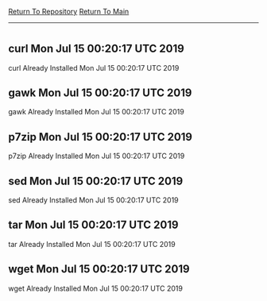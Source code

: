 [Return To Repository](https://github.com/deathbybandaid/piholeparser/)
[Return To Main](https://github.com/deathbybandaid/piholeparser/blob/master/RecentRunLogs/Mainlog.md)
____________________________________
# 
## curl Mon Jul 15 00:20:17 UTC 2019
curl Already Installed Mon Jul 15 00:20:17 UTC 2019
## gawk Mon Jul 15 00:20:17 UTC 2019
gawk Already Installed Mon Jul 15 00:20:17 UTC 2019
## p7zip Mon Jul 15 00:20:17 UTC 2019
p7zip Already Installed Mon Jul 15 00:20:17 UTC 2019
## sed Mon Jul 15 00:20:17 UTC 2019
sed Already Installed Mon Jul 15 00:20:17 UTC 2019
## tar Mon Jul 15 00:20:17 UTC 2019
tar Already Installed Mon Jul 15 00:20:17 UTC 2019
## wget Mon Jul 15 00:20:17 UTC 2019
wget Already Installed Mon Jul 15 00:20:17 UTC 2019
